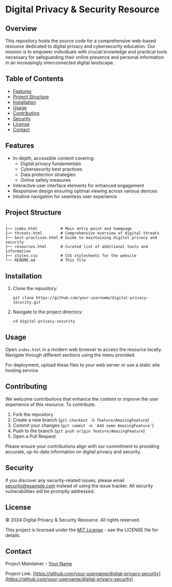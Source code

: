  # Digital Privacy & Security Resource

## Overview

This repository hosts the source code for a comprehensive web-based resource dedicated to digital privacy and cybersecurity education. Our mission is to empower individuals with crucial knowledge and practical tools necessary for safeguarding their online presence and personal information in an increasingly interconnected digital landscape.

## Table of Contents

- [Features](#features)
- [Project Structure](#project-structure)
- [Installation](#installation)
- [Usage](#usage)
- [Contributing](#contributing)
- [Security](#security)
- [License](#license)
- [Contact](#contact)

## Features

- In-depth, accessible content covering:
  - Digital privacy fundamentals
  - Cybersecurity best practices
  - Data protection strategies
  - Online safety measures
- Interactive user interface elements for enhanced engagement
- Responsive design ensuring optimal viewing across various devices
- Intuitive navigation for seamless user experience

## Project Structure

```
.
├── index.html          # Main entry point and homepage
├── threats.html        # Comprehensive overview of digital threats
├── best-practices.html # Guide to maintaining digital privacy and security
├── resources.html      # Curated list of additional tools and information
├── styles.css          # CSS stylesheets for the website
└── README.md           # This file
```

## Installation

1. Clone the repository:
   ```
   git clone https://github.com/your-username/digital-privacy-security.git
   ```
2. Navigate to the project directory:
   ```
   cd digital-privacy-security
   ```

## Usage

Open `index.html` in a modern web browser to access the resource locally. Navigate through different sections using the menu provided.

For deployment, upload these files to your web server or use a static site hosting service.

## Contributing

We welcome contributions that enhance the content or improve the user experience of this resource. To contribute:

1. Fork the repository
2. Create a new branch (`git checkout -b feature/AmazingFeature`)
3. Commit your changes (`git commit -m 'Add some AmazingFeature'`)
4. Push to the branch (`git push origin feature/AmazingFeature`)
5. Open a Pull Request

Please ensure your contributions align with our commitment to providing accurate, up-to-date information on digital privacy and security.

## Security

If you discover any security-related issues, please email security@example.com instead of using the issue tracker. All security vulnerabilities will be promptly addressed.

## License

© 2024 Digital Privacy & Security Resource. All rights reserved. 

This project is licensed under the [MIT License](https://opensource.org/licenses/MIT) - see the LICENSE file for details.

## Contact

Project Maintainer - [Your Name](mailto:your.email@example.com)

Project Link: [https://github.com/your-username/digital-privacy-security](https://github.com/your-username/digital-privacy-security)
